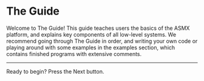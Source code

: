 # The Guide
Welcome to The Guide! This guide teaches users the basics of the ASMX platform, and explains key components of all low-level systems. We recommend going through The Guide in order, and writing your own code or playing around with some examples in the examples section, which contains finished programs with extensive comments.

---

Ready to begin? Press the Next button.
